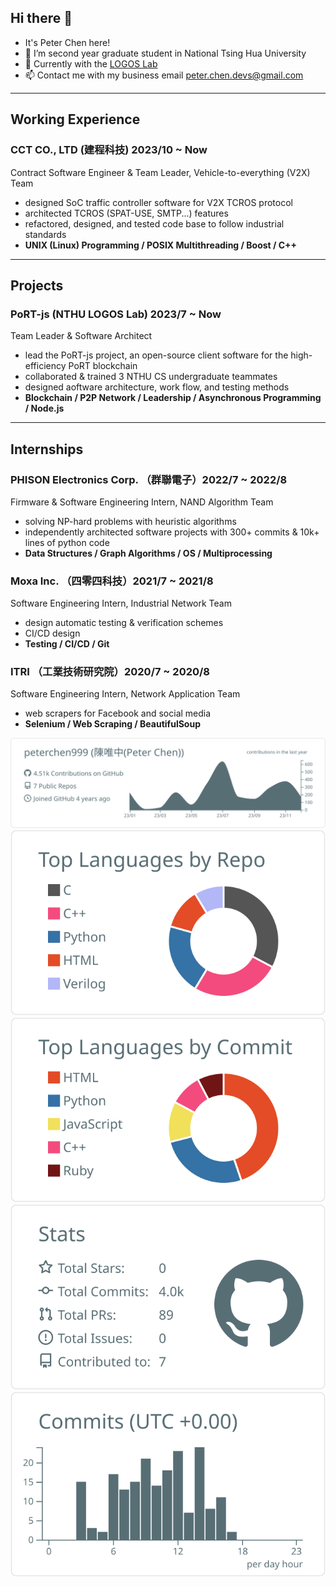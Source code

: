 ## Hi there 👋
- It's Peter Chen here!
- 🌱 I’m second year graduate student in National Tsing Hua University
- :office: Currently with the [LOGOS Lab](https://logoslab.github.io/)
- 📫 Contact me with my business email peter.chen.devs@gmail.com

---
## Working Experience
### CCT CO., LTD (建程科技) 2023/10 ~ Now
Contract Software Engineer & Team Leader, Vehicle-to-everything (V2X) Team
- designed SoC traffic controller software for V2X TCROS protocol
- architected TCROS (SPAT-USE, SMTP...) features
- refactored, designed, and tested code base to follow industrial standards
- **UNIX (Linux) Programming / POSIX Multithreading / Boost / C++**

---
## Projects
### PoRT-js (NTHU LOGOS Lab) 2023/7 ~ Now
Team Leader & Software Architect
- lead the PoRT-js project, an open-source client software for the high-efficiency PoRT blockchain
- collaborated & trained 3 NTHU CS undergraduate teammates
- designed aoftware architecture, work flow, and testing methods
- **Blockchain / P2P Network / Leadership / Asynchronous Programming / Node.js**

---
## Internships
### PHISON Electronics Corp. （群聯電子）2022/7 ~ 2022/8
Firmware & Software Engineering Intern, NAND Algorithm Team
- solving NP-hard problems with heuristic algorithms
- independently architected software projects with 300+ commits & 10k+ lines of python code
- **Data Structures / Graph Algorithms / OS / Multiprocessing**
### Moxa Inc. （四零四科技）2021/7 ~ 2021/8
Software Engineering Intern, Industrial Network Team
- design automatic testing & verification schemes
- CI/CD design
- **Testing / CI/CD / Git**
### ITRI （工業技術研究院）2020/7 ~ 2020/8
Software Engineering Intern, Network Application Team
- web scrapers for Facebook and social media
- **Selenium / Web Scraping / BeautifulSoup**


[![](https://raw.githubusercontent.com/peterchen999/peterchen999/master/profile-summary-card-output/default/0-profile-details.svg)](https://github.com/vn7n24fzkq/github-profile-summary-cards)
[![](https://raw.githubusercontent.com/peterchen999/peterchen999/master/profile-summary-card-output/default/1-repos-per-language.svg)](https://github.com/vn7n24fzkq/github-profile-summary-cards) [![](https://raw.githubusercontent.com/peterchen999/peterchen999/master/profile-summary-card-output/default/2-most-commit-language.svg)](https://github.com/vn7n24fzkq/github-profile-summary-cards)
[![](https://raw.githubusercontent.com/peterchen999/peterchen999/master/profile-summary-card-output/default/3-stats.svg)](https://github.com/vn7n24fzkq/github-profile-summary-cards) [![](https://raw.githubusercontent.com/peterchen999/peterchen999/master/profile-summary-card-output/default/4-productive-time.svg)](https://github.com/vn7n24fzkq/github-profile-summary-cards)
